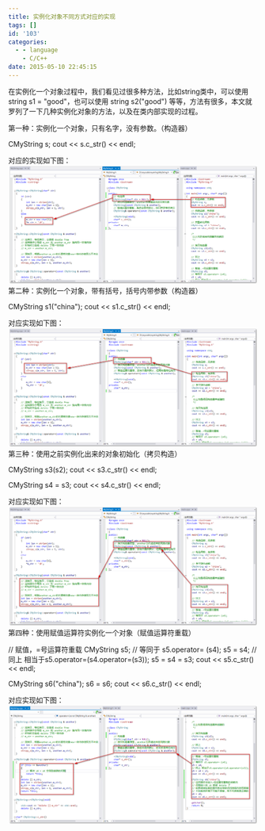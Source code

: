 ```yaml
---
title: 实例化对象不同方式对应的实现
tags: []
id: '103'
categories:
  - - language
    - C/C++
date: 2015-05-10 22:45:15
---
```


在实例化一个对象过程中，我们看见过很多种方法，比如string类中，可以使用string s1 = "good"，也可以使用 string s2("good") 等等，方法有很多，本文就罗列了一下几种实例化对象的方法，以及在类内部实现的过程。
<!-- more -->
第一种：实例化一个对象，只有名字，没有参数。（构造器）

CMyString s;
cout << s.c\_str() << endl;

对应的实现如下图： [![2015-05-10_223054](/images/2015/05/2015-05-10_223054.png)](/images/2015/05/2015-05-10_223054.png) 第二种：实例化一个对象，带有括号，括号内带参数（构造器）

CMyString s1("china");
cout << s1.c\_str() << endl;

对应实现如下图： [![2015-05-10_223423](/images/2015/05/2015-05-10_223423.png)](/images/2015/05/2015-05-10_223423.png) 第三种：使用之前实例化出来的对象初始化（拷贝构造）

CMyString s3(s2);
cout << s3.c\_str() << endl;

CMyString s4 = s3;
cout << s4.c\_str() << endl;

对应实现如下图： [![2015-05-10_223434](/images/2015/05/2015-05-10_223434.png)](/images/2015/05/2015-05-10_223434.png) 第四种：使用赋值运算符实例化一个对象（赋值运算符重载）

// 赋值，=号运算符重载
CMyString s5;
// 等同于 s5.operator= (s4);
s5 = s4;
// 同上 相当于s5.operator=(s4.operator=(s3));
s5 = s4 = s3;
cout << s5.c\_str() << endl;

CMyString s6("china");
s6 = s6;
cout << s6.c\_str() << endl;

对应实现如下图： [![2015-05-10_223743](/images/2015/05/2015-05-10_223743.png)](/images/2015/05/2015-05-10_223743.png)